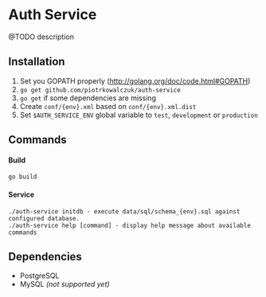 Auth Service
=============

@TODO description

Installation
------------
1. Set you GOPATH properly (http://golang.org/doc/code.html#GOPATH)
2. `go get github.com/piotrkowalczuk/auth-service`
3. `go get` if some dependencies are missing
4. Create `conf/{env}.xml` based on `conf/{env}.xml.dist`
5. Set `$AUTH_SERVICE_ENV` global variable to `test`, `development` or `production`

Commands
--------

#### Build

    go build

#### Service

    ./auth-service initdb - execute data/sql/schema_{env}.sql against configured database.
    ./auth-service help [command] - display help message about available commands
    
Dependencies
------------
- PostgreSQL
- MySQL *(not supported yet)*